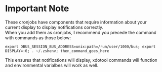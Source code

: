 # Important Note
These cronjobs have components that require information about your current display to display notifications correctly.<br>
When you add them as cronjobs, I recommend you precede the command with commands as those below:
```
export DBUS_SESSION_BUS_ADDRESS=unix:path=/run/user/1000/bus; export DISPLAY=:0; . ~/.zshenv; then_command_goes_here
```
This ensures that notifications will display, xdotool commands will function and environmental varialbes will work as well.
